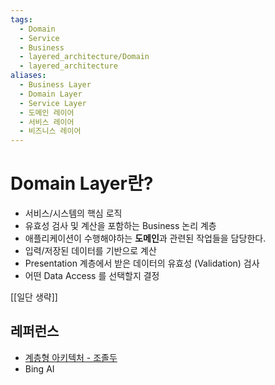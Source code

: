 ```yaml
---
tags:
  - Domain
  - Service
  - Business
  - layered_architecture/Domain
  - layered_architecture
aliases:
  - Business Layer
  - Domain Layer
  - Service Layer
  - 도메인 레이어
  - 서비스 레이어
  - 비즈니스 레이어
---
```

# Domain Layer란?
- 서비스/시스템의 핵심 로직
- 유효성 검사 및 계산을 포함하는 Business 논리 계층
- 애플리케이션이 수행해야하는 **도메인**과 관련된 작업들을 담당한다.
- 입력/저장된 데이터를 기반으로 계산
- Presentation 계층에서 받은 데이터의 유효성 (Validation) 검사
- 어떤 Data Access 를 선택할지 결정

[[일단 생략]]

## 레퍼런스
- [계층형 아키텍처 - 조졸두](https://jojoldu.tistory.com/603)
- Bing AI